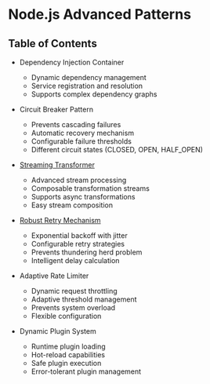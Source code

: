 
# Node.js Advanced Patterns

## Table of Contents

- Dependency Injection Container
    - Dynamic dependency management
    - Service registration and resolution
    - Supports complex dependency graphs


- Circuit Breaker Pattern
    - Prevents cascading failures
    - Automatic recovery mechanism
    - Configurable failure thresholds
    - Different circuit states (CLOSED, OPEN, HALF_OPEN)


- [Streaming Transformer](./examples/StreamTransformer.js)
    - Advanced stream processing
    - Composable transformation streams
    - Supports async transformations
    - Easy stream composition


- [Robust Retry Mechanism](./examples/RetryMechanism.js)
    - Exponential backoff with jitter
    - Configurable retry strategies
    - Prevents thundering herd problem
    - Intelligent delay calculation


- Adaptive Rate Limiter
    - Dynamic request throttling
    - Adaptive threshold management
    - Prevents system overload
    - Flexible configuration


- Dynamic Plugin System
    - Runtime plugin loading
    - Hot-reload capabilities
    - Safe plugin execution
    - Error-tolerant plugin management
